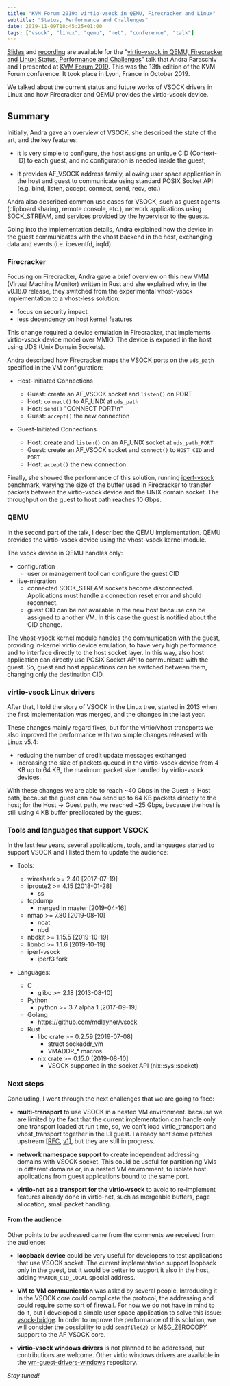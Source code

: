 ```yaml
---
title: "KVM Forum 2019: virtio-vsock in QEMU, Firecracker and Linux"
subtitle: "Status, Performance and Challenges"
date: 2019-11-09T18:45:25+01:00
tags: ["vsock", "linux", "qemu", "net", "conference", "talk"]
---
```


[Slides](https://static.sched.com/hosted_files/kvmforum2019/50/KVMForum_2019_virtio_vsock_Andra_Paraschiv_Stefano_Garzarella_v1.3.pdf) and
[recording](https://youtu.be/LFqz-VZPhFE) are available for the "[virtio-vsock in QEMU,
Firecracker and Linux: Status, Performance and Challenges](https://sched.co/TmwK)"
talk that Andra Paraschiv and I presented at
[KVM Forum 2019](https://events19.linuxfoundation.org/events/kvm-forum-2019/).
This was the 13th edition of the KVM Forum conference. It took place in Lyon,
France in October 2019.

We talked about the current status and future works of VSOCK drivers in Linux
and how Firecracker and QEMU provides the virtio-vsock device.

<!--more-->

## Summary

Initially, Andra gave an overview of VSOCK, she described the state of the art,
and the key features:

* it is very simple to configure, the host assigns an unique CID (Context-ID) to
  each guest, and no configuration is needed inside the guest;

* it provides AF\_VSOCK address family, allowing user space application in the
  host and guest to communicate using standard POSIX Socket API (e.g.
  bind, listen, accept, connect, send, recv, etc.)

Andra also described common use cases for VSOCK, such as guest agents
(clipboard sharing, remote console, etc.), network applications using
SOCK\_STREAM, and services provided by the hypervisor to the guests.

Going into the implementation details, Andra explained how the device in the
guest communicates with the vhost backend in the host, exchanging data and
events (i.e. ioeventfd, irqfd).

### Firecracker

Focusing on Firecracker, Andra gave a brief overview on this new VMM (Virtual
Machine Monitor) written in Rust and she explained why, in the v0.18.0 release,
they switched from the experimental vhost-vsock implementation to a vhost-less
solution:

* focus on security impact
* less dependency on host kernel features

This change required a device emulation in Firecracker, that implements
virtio-vsock device model over MMIO. The device is exposed in the host using
UDS (Unix Domain Sockets).

Andra described how Firecracker maps the VSOCK ports on the `uds_path` specified
in the VM configuration:

* Host-Initiated Connections
    * Guest: create an AF\_VSOCK socket and `listen()` on PORT
    * Host: `connect()` to AF\_UNIX at `uds_path`
    * Host: `send()` "CONNECT PORT\n"
    * Guest: `accept()` the new connection

* Guest-Initiated Connections
    * Host: create and `listen()` on an AF\_UNIX socket at `uds_path_PORT`
    * Guest: create an AF\_VSOCK socket and `connect()` to `HOST_CID` and `PORT`
    * Host: `accept()` the new connection

Finally, she showed the performance of this solution, running
[iperf-vsock](https://github.com/stefano-garzarella/iperf-vsock) benchmark,
varying the size of the buffer used in Firecracker to transfer packets
between the virtio-vsock device and the UNIX domain socket. The throughput
on the guest to host path reaches 10 Gbps.

### QEMU

In the second part of the talk, I described the QEMU implementation.
QEMU provides the virtio-vsock device using the vhost-vsock kernel module.

The vsock device in QEMU handles only:

* configuration
    * user or management tool can configure the guest CID
* live-migration
    * connected SOCK\_STREAM sockets become disconnected.
      Applications must handle a connection reset error and should reconnect.
    * guest CID can be not available in the new host because can be
      assigned to another VM. In this case the guest is notified about the
      CID change.

The vhost-vsock kernel module handles the communication with the guest,
providing in-kernel virtio device emulation, to have very high performance and
to interface directly to the host socket layer.
In this way, also host application can directly use POSIX Socket API to
communicate with the guest. So, guest and host applications can be switched
between them, changing only the destination CID.

### virtio-vsock Linux drivers

After that, I told the story of VSOCK in the Linux tree, started in 2013
when the first implementation was merged, and the changes in the last year.

These changes mainly regard fixes, but for the virtio/vhost transports we also
improved the performance with two simple changes released with Linux v5.4:

* reducing the number of credit update messages exchanged
* increasing the size of packets queued in the virtio-vsock device from 4 KB up
  to 64 KB, the maximum packet size handled by virtio-vsock devices.

With these changes we are able to reach ~40 Gbps in the Guest -> Host path,
because the guest can now send up to 64 KB packets directly to the host;
for the Host -> Guest path, we reached ~25 Gbps, because the host is still
using 4 KB buffer preallocated by the guest.

### Tools and languages that support VSOCK

In the last few years, several applications, tools, and languages started to
support VSOCK and I listed them to update the audience:

* Tools:
  * wireshark >= 2.40 [2017-07-19]
  * iproute2 >= 4.15 [2018-01-28]
    * ss
  * tcpdump
    * merged in master [2019-04-16]
  * nmap >= 7.80 [2019-08-10]
    * ncat
    * nbd
  * nbdkit >= 1.15.5 [2019-10-19]
  * libnbd >= 1.1.6 [2019-10-19]
  * iperf-vsock
    * iperf3 fork

* Languages:
  * C
    * glibc >= 2.18 [2013-08-10]
  * Python
    * python >= 3.7 alpha 1 [2017-09-19]
  * Golang
    * https://github.com/mdlayher/vsock
  * Rust
    * libc crate >= 0.2.59 [2019-07-08]
      * struct sockaddr_vm
      * VMADDR_* macros
    * nix crate >= 0.15.0 [2019-08-10]
      * VSOCK supported in the socket API (nix::sys::socket)

### Next steps

Concluding, I went through the next challenges that we are going to face:

* **multi-transport** to use VSOCK in a nested VM environment. because we are
  limited by the fact that the current implementation can handle only one
  transport loaded at run time, so, we can't load virtio_transport and
  vhost_transport together in the L1 guest.
  I already sent some patches upstream
  \[[RFC](https://patchwork.ozlabs.org/cover/1168442/),
  [v1](https://patchwork.ozlabs.org/cover/1181986/)\],
  but they are still in progress.

* **network namespace support** to create independent addressing domains with
  VSOCK socket. This could be useful for partitioning VMs in different
  domains or, in a nested VM environment, to isolate host applications
  from guest applications bound to the same port.

* **virtio-net as a transport for the virtio-vsock** to avoid to re-implement
  features already done in virtio-net, such as mergeable buffers,
  page allocation, small packet handling.


#### From the audience

Other points to be addressed came from the comments we received from the
audience:

* **loopback device** could be very useful for developers to test applications
  that use VSOCK socket. The current implementation support loopback only
  in the guest, but it would be better to support it also in the host, adding
  `VMADDR_CID_LOCAL` special address.

* **VM to VM communication** was asked by several people. Introducing it in the
  VSOCK core could complicate the protocol, the addressing and could require
  some sort of firewall.
  For now we do not have in mind to do it, but I developed a simple user
  space application to solve this issue:
  [vsock-bridge](https://github.com/stefano-garzarella/vsock-bridge).
  In order to improve the performance of this solution, we will consider
  the possibility to add `sendfile(2)` or
  [MSG_ZEROCOPY](https://www.kernel.org/doc/html/v4.15/networking/msg_zerocopy.html)
  support to the AF\_VSOCK core.

* **virtio-vsock windows drivers** is not planned to be addressed, but contributions
  are welcome. Other virtio windows drivers are available in the
  [vm-guest-drivers-windows](https://github.com/virtio-win/kvm-guest-drivers-windows)
  repository.

*Stay tuned!*
